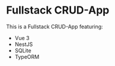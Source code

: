 # Fullstack CRUD-App

This is a Fullstack CRUD-App featuring: 
- Vue 3
- NestJS
- SQLite 
- TypeORM

